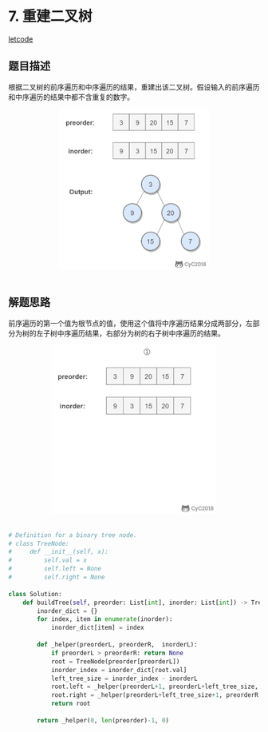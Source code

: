 
# 7. 重建二叉树

[letcode](https://leetcode-cn.com/problems/zhong-jian-er-cha-shu-lcof/)

## 题目描述

根据二叉树的前序遍历和中序遍历的结果，重建出该二叉树。假设输入的前序遍历和中序遍历的结果中都不含重复的数字。


<div align="center"> <img src="pics/31d9adce-2af8-4754-8386-0aabb4e500b0.png" width="300"/> </div><br>

## 解题思路

前序遍历的第一个值为根节点的值，使用这个值将中序遍历结果分成两部分，左部分为树的左子树中序遍历结果，右部分为树的右子树中序遍历的结果。

<div align="center"> <img src="pics/c269e362-1128-4212-9cf3-d4c12b363b2f.gif" width="330px"> </div><br>

```python
# Definition for a binary tree node.
# class TreeNode:
#     def __init__(self, x):
#         self.val = x
#         self.left = None
#         self.right = None

class Solution:
    def buildTree(self, preorder: List[int], inorder: List[int]) -> TreeNode:
        inorder_dict = {}
        for index, item in enumerate(inorder):
            inorder_dict[item] = index
        
        def _helper(preorderL, preorderR,  inorderL):
            if preorderL > preorderR: return None
            root = TreeNode(preorder[preorderL])
            inorder_index = inorder_dict[root.val]
            left_tree_size = inorder_index - inorderL
            root.left = _helper(preorderL+1, preorderL+left_tree_size, inorderL)
            root.right = _helper(preorderL+left_tree_size+1, preorderR, inorderL + left_tree_size+1)
            return root
        
        return _helper(0, len(preorder)-1, 0)
```